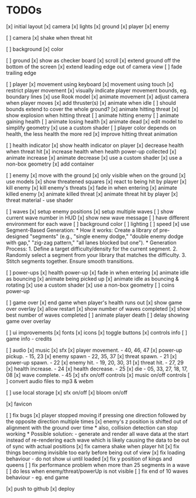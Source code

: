 # TODOs

[x] initial layout
  [x] camera
  [x] lights
  [x] ground
  [x] player
  [x] enemy

[ ] camera
    [x] shake when threat hit

[ ] background
  [x] color

[ ] ground
  [x] show as checker board
  [x] scroll
  [x] extend ground off the bottom of the screen
  [x] extend leading edge out of camera view
  [ ] fade trailing edge

[ ] player
  [x] movement using keyboard
  [x] movement using touch
  [x] restrict player movement
  [x] visually indicate player movement bounds, eg. boundary lines
  [x] use Rook model
  [x] animate movement
  [x] adjust camera when player moves
  [x] add thruster(s)
  [x] animate when idle
  [ ] should bounds extend to cover the whole ground?
  [x] animate hitting threat
  [x] show explosion when hitting threat
  [ ] animate hitting enemy
  [ ] animate gaining health
  [ ] animate losing health
  [x] animate dead
  [x] edit model to simplify geometry
  [x] use a custom shader
  [ ] player color depends on health, the less health the more red
  [x] improve hitting threat animation


[ ] health indicator
  [x] show health indicator on player
  [x] decrease health when threat hit
  [x] increase health when health power-up collected
  [x] animate increase
  [x] animate decrease
  [x] use a custom shader
  [x] use a non-box geometry
  [x] add container

[ ] enemy
  [x] move with the ground
  [x] only visible when on the ground
  [x] use models
  [x] show threatened squares
  [x] react to being hit by player
      [x] kill enemy
      [x] kill enemy's threats
  [x] fade in when entering
  [x] animate killed enemy
  [x] animate killed threat
  [x] animate threat hit by player
  [x] threat material - use shader

[ ] waves
  [x] setup enemy positions
  [x] setup multiple waves
  [ ] show current wave number in HUD
  [x] show new wave message
  [ ] have different environment for each wave
      [ ] background color
      [ ] lighting
      [ ] speed
  [x] use Segment-Based Generation:
      * How it works: Create a library of pre-designed "segments" (e.g., "single enemy dodge," "double enemy dodge with gap," "zig-zag pattern," "all lanes blocked but one").
      * Generation Process:
        1. Define a target difficulty/density for the current segment.
        2. Randomly select a segment from your library that matches the difficulty.
        3. Stitch segments together. Ensure smooth transitions.

[ ] power-ups
  [x] health power-up
  [x] fade in when entering
  [x] animate idle as bouncing
  [x] animate being picked up
  [x] animate idle as bouncing & rotating
  [x] use a custom shader
  [x] use a non-box geometry
  [ ] coins power-up

[ ] game over
  [x] end game when player's health runs out
  [x] show game over overlay
  [x] allow restart
  [x] show number of waves completed
  [x] show best number of waves completed
  [ ] animate player death
  [ ] delay showing game over overlay

[ ] ui improvements
  [x] fonts
  [x] icons
  [x] toggle buttons
  [x] controls info
  [ ] game info - credits

[ ] audio
  [x] music
  [x] sfx
    [x] player movement.  - 40, 46, 47
    [x] power-up pickup.  - 15, 23
    [x] enemy spawn       - 22, 35, 37
    [x] threat spawn.     - 21
    [x] power-up spawn.   - 22
    [x] enemy hit.        - 19, 20, 30, 31
    [x] threat hit.       - 27, 29
    [x] health increase.  - 24
    [x] health decrease.  - 25
    [x] die               - 05, 33, 27, 18, 17, 08
    [x] wave complete.    - 45
  [x] sfx on/off controls
  [x] music on/off controls
  [ ] convert audio files to mp3 & webm

[ ] use local storage
    [x] sfx on/off
    [x] bloom on/off

[x] favicon

[ ] fix bugs
    [x] player stopped moving if pressing one direction followed by the opposite direction multiple times
    [x] enemy's z position is shifted out of alignment with the ground over time
        * also, collision detection can stop working
        * Possible solution: 
          - generate and render all wave data at the start instead of re-rendering each wave which is likely causing the data to be out of sync with actual positions
    [x] fix camera shake when player hit
    [x] fix things becoming invisible too early before being out of view
    [x] fix loading behaviour - do not show ui until loaded
    [x] fix y position of kings and queens
    [ ] fix performance problem when more than 25 segments in a wave
        [ ] do less when enemy/threat/powerUp is not visible
    [ ] fix end of 10 waves behaviour - eg. end game

[x] push to github
[x] deploy

